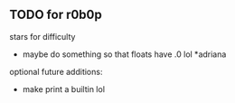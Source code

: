 ## TODO for r0b0p

stars for difficulty

- maybe do something so that floats have .0 lol \*adriana

optional future additions:

- make print a builtin lol